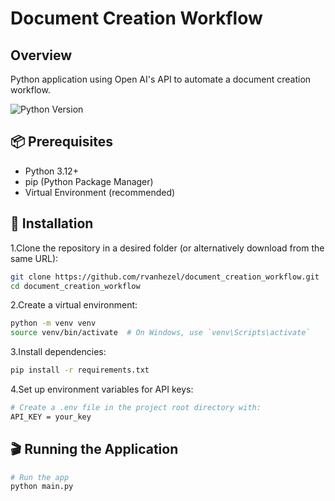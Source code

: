 
# Document Creation Workflow

## Overview

Python application using Open AI's API to automate a document creation workflow.

![Python Version](https://img.shields.io/badge/Python-3.12%2B-green)
<!-- ![License](https://img.shields.io/badge/License-MIT-yellow) -->

## 📦 Prerequisites

- Python 3.12+
- pip (Python Package Manager)
- Virtual Environment (recommended)

## 🔧 Installation

1.Clone the repository in a desired folder (or alternatively download from the same URL):

```bash
git clone https://github.com/rvanhezel/document_creation_workflow.git
cd document_creation_workflow
```

2.Create a virtual environment:

```bash
python -m venv venv
source venv/bin/activate  # On Windows, use `venv\Scripts\activate`
```

3.Install dependencies:

```bash
pip install -r requirements.txt
```

4.Set up environment variables for API keys:

```bash
# Create a .env file in the project root directory with:
API_KEY = your_key
```

## 🎬 Running the Application

```bash
# Run the app
python main.py
```
